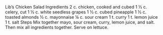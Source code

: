 Lib’s Chicken Salad
Ingredients
2 c. chicken, cooked and cubed
1 ½ c. celery, cut
1 ½ c. white seedless grapes
1 ½ c. cubed pineapple
1 ½ c. toasted almonds
½ c. mayonnaise
¼ c. sour cream
1 t. curry
1 t. lemon juice
1 t. salt
Steps
Mix together mayo, sour cream, curry, lemon juice, and salt.
Then mix all ingredients together.
Serve on lettuce.
